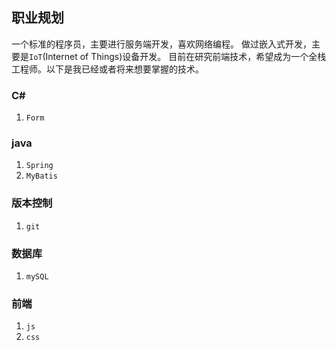 ## 职业规划
一个标准的程序员，主要进行服务端开发，喜欢网络编程。
做过嵌入式开发，主要是`IoT`(Internet of Things)设备开发。
目前在研究前端技术，希望成为一个全栈工程师。以下是我已经或者将来想要掌握的技术。

### C#
1. `Form`

### java
1. `Spring`
2. `MyBatis`

### 版本控制
1. `git` 

### 数据库
1. `mySQL`

### 前端
1. `js`
2. `css`